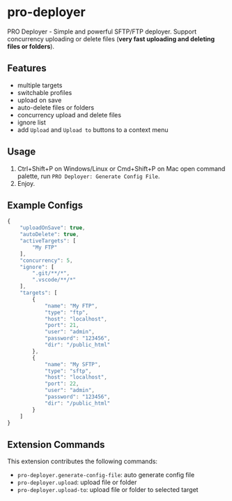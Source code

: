 # pro-deployer

PRO Deployer - Simple and powerful SFTP/FTP deployer. Support concurrency uploading or delete files (**very fast uploading and deleting files or folders**).

## Features

-   multiple targets
-   switchable profiles
-   upload on save
-   auto-delete files or folders
-   concurrency upload and delete files
-   ignore list
-   add `Upload` and `Upload to` buttons to a context menu

## Usage

1. Ctrl+Shift+P on Windows/Linux or Cmd+Shift+P on Mac open command palette, run `PRO Deployer: Generate Config File`.
2. Enjoy.

## Example Configs

```js
{
    "uploadOnSave": true,
    "autoDelete": true,
    "activeTargets": [
        "My FTP"
    ],
    "concurrency": 5,
    "ignore": [
        ".git/**/*",
        ".vscode/**/*"
    ],
    "targets": [
        {
            "name": "My FTP",
            "type": "ftp",
            "host": "localhost",
            "port": 21,
            "user": "admin",
            "password": "123456",
            "dir": "/public_html"
        },
        {
            "name": "My SFTP",
            "type": "sftp",
            "host": "localhost",
            "port": 22,
            "user": "admin",
            "password": "123456",
            "dir": "/public_html"
        }
    ]
}

```

## Extension Commands

This extension contributes the following commands:

-   `pro-deployer.generate-config-file`: auto generate config file
-   `pro-deployer.upload`: upload file or folder
-   `pro-deployer.upload-to`: upload file or folder to selected target
